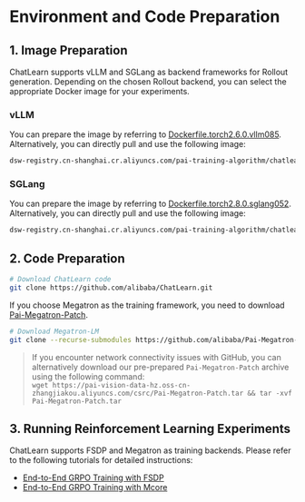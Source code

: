 # Environment and Code Preparation

## 1. Image Preparation

ChatLearn supports vLLM and SGLang as backend frameworks for Rollout generation. Depending on the chosen Rollout backend, you can select the appropriate Docker image for your experiments.

### vLLM

You can prepare the image by referring to [Dockerfile.torch2.6.0.vllm085](https://github.com/alibaba/ChatLearn/blob/main/docker/torch/Dockerfile.torch2.6.0.vllm085). Alternatively, you can directly pull and use the following image:

```bash
dsw-registry.cn-shanghai.cr.aliyuncs.com/pai-training-algorithm/chatlearn:torch2.6.0-vllm0.8.5-ubuntu24.04-cuda12.6-py312
```

### SGLang

You can prepare the image by referring to [Dockerfile.torch2.8.0.sglang052](https://github.com/alibaba/ChatLearn/blob/main/docker/torch/Dockerfile.torch2.8.0.sglang052). Alternatively, you can directly pull and use the following image:

```bash
dsw-registry.cn-shanghai.cr.aliyuncs.com/pai-training-algorithm/chatlearn:torch2.8.0-sglang0.5.1-ubuntu24.04-cuda12.6-py312
```

## 2. Code Preparation

```bash
# Download ChatLearn code
git clone https://github.com/alibaba/ChatLearn.git
```

If you choose Megatron as the training framework, you need to download [Pai-Megatron-Patch](https://github.com/alibaba/Pai-Megatron-Patch).

```bash
# Download Megatron-LM
git clone --recurse-submodules https://github.com/alibaba/Pai-Megatron-Patch.git
```

> If you encounter network connectivity issues with GitHub, you can alternatively download our pre-prepared `Pai-Megatron-Patch` archive using the following command:  
`wget https://pai-vision-data-hz.oss-cn-zhangjiakou.aliyuncs.com/csrc/Pai-Megatron-Patch.tar && tar -xvf Pai-Megatron-Patch.tar`

## 3. Running Reinforcement Learning Experiments

ChatLearn supports FSDP and Megatron as training backends. Please refer to the following tutorials for detailed instructions:

- [End-to-End GRPO Training with FSDP](https://github.com/alibaba/ChatLearn/blob/main/docs/en/tutorial/tutorial_grpo_fsdp.md)
- [End-to-End GRPO Training with Mcore](https://github.com/alibaba/ChatLearn/blob/main/docs/en/tutorial/tutorial_grpo_mcore.md)